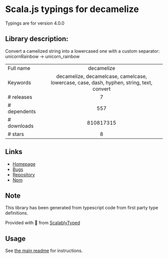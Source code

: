 
# Scala.js typings for decamelize

Typings are for version 4.0.0

## Library description:
Convert a camelized string into a lowercased one with a custom separator: unicornRainbow → unicorn_rainbow

|                    |                 |
| ------------------ | :-------------: |
| Full name          | decamelize |
| Keywords           | decamelize, decamelcase, camelcase, lowercase, case, dash, hyphen, string, text, convert |
| # releases         | 7 |
| # dependents       | 557 |
| # downloads        | 810817315 |
| # stars            | 8 |

## Links
- [Homepage](https://github.com/sindresorhus/decamelize#readme)
- [Bugs](https://github.com/sindresorhus/decamelize/issues)
- [Repository](https://github.com/sindresorhus/decamelize)
- [Npm](https://www.npmjs.com/package/decamelize)
    


## Note
This library has been generated from typescript code from first party type definitions.

Provided with :purple_heart: from [ScalablyTyped](https://github.com/oyvindberg/ScalablyTyped)

## Usage
See [the main readme](../../readme.md) for instructions.


